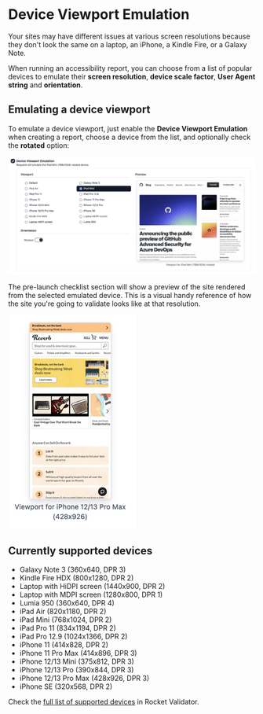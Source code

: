 # Device Viewport Emulation

Your sites may have different issues at various screen resolutions because they don't look the same on a laptop, an iPhone, a Kindle Fire, or a Galaxy Note. 

When running an accessibility report, you can choose from a list of popular devices to emulate their **screen resolution**, **device scale factor**, **User Agent string** and **orientation**.

## Emulating a device viewport

To emulate a device viewport, just enable the **Device Viewport Emulation** when creating a report, choose a device from the list, and optionally check the **rotated** option:

![Deview selection](/img/device-selection.png)

The pre-launch checklist section will show a preview of the site rendered from the selected emulated device. This is a visual handy reference of how the site you're going to validate looks like at that resolution.

![Deview preview](/img/device-preview.png)

## Currently supported devices

- Galaxy Note 3 (360x640, DPR 3)
- Kindle Fire HDX (800x1280, DPR 2)
- Laptop with HiDPI screen (1440x900, DPR 2)
- Laptop with MDPI screen (1280x800, DPR 1)
- Lumia 950 (360x640, DPR 4)
- iPad Air (820x1180, DPR 2)
- iPad Mini (768x1024, DPR 2)
- iPad Pro 11 (834x1194, DPR 2)
- iPad Pro 12.9 (1024x1366, DPR 2)
- iPhone 11 (414x828, DPR 2)
- iPhone 11 Pro Max (414x896, DPR 3)
- iPhone 12/13 Mini (375x812, DPR 3)
- iPhone 12/13 Pro (390x844, DPR 3)
- iPhone 12/13 Pro Max (428x926, DPR 3)
- iPhone SE (320x568, DPR 2)

Check the [full list of supported devices](https://rocketvalidator.com/devices) in Rocket Validator. 